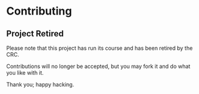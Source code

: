 # Contributing

## Project Retired

Please note that this project has run its course and has been retired by the CRC.

Contributions will no longer be accepted, but you may fork it and do what you like with it.

Thank you; happy hacking.